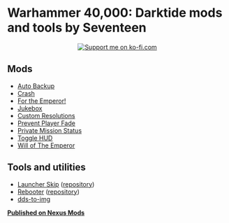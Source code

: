 # Warhammer 40,000: Darktide mods and tools by Seventeen

<p align="center">
	<a href="https://ko-fi.com/ronvoluted">
		<img alt="Support me on ko-fi.com" src="https://ko-fi.com/img/githubbutton_sm.svg">
	</a>
</p>

## Mods
- [Auto Backup](https://www.nexusmods.com/warhammer40kdarktide/mods/170)
- [Crash](https://www.nexusmods.com/warhammer40kdarktide/mods/118)
- [For the Emperor!](https://www.nexusmods.com/warhammer40kdarktide/mods/135)
- [Jukebox](https://www.nexusmods.com/warhammer40kdarktide/mods/184)
- [Custom Resolutions](https://www.nexusmods.com/warhammer40kdarktide/mods/130)
- [Prevent Player Fade](https://www.nexusmods.com/warhammer40kdarktide/mods/159)
- [Private Mission Status](https://www.nexusmods.com/warhammer40kdarktide/mods/134)
- [Toggle HUD](https://www.nexusmods.com/warhammer40kdarktide/mods/165)
- [Will of The Emperor](https://www.nexusmods.com/warhammer40kdarktide/mods/179)

## Tools and utilities
- [Launcher Skip](https://www.nexusmods.com/warhammer40kdarktide/mods/131) ([repository](https://github.com/ronvoluted/darktide-launcher-skip))
- [Rebooter](https://www.nexusmods.com/warhammer40kdarktide/mods/128) ([repository](https://github.com/ronvoluted/darktide-rebooter))
- [dds-to-img](https://github.com/ronvoluted/dds-to-img)

**[Published on Nexus Mods](https://nexusmods.com/users/305701?tab=user+files)**
